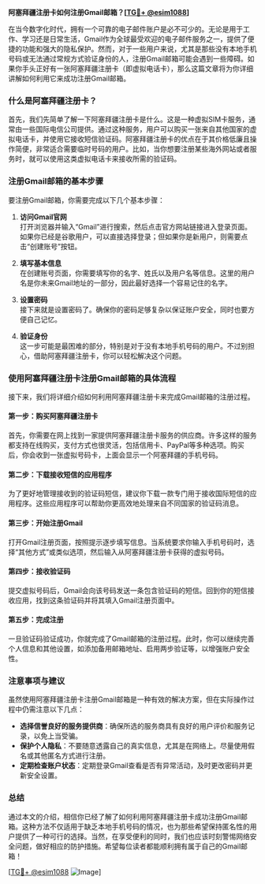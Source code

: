 **阿塞拜疆注册卡如何注册Gmail邮箱？[[TG💪+ @esim1088](https://t.me/s/esim1088)]**

在当今数字化时代，拥有一个可靠的电子邮件账户是必不可少的。无论是用于工作、学习还是日常生活，Gmail作为全球最受欢迎的电子邮件服务之一，提供了便捷的功能和强大的隐私保护。然而，对于一些用户来说，尤其是那些没有本地手机号码或无法通过常规方式验证身份的人，注册Gmail邮箱可能会遇到一些障碍。如果你手头正好有一张阿塞拜疆注册卡（即虚拟电话卡），那么这篇文章将为你详细讲解如何利用它来成功注册Gmail邮箱。

### 什么是阿塞拜疆注册卡？

首先，我们先简单了解一下阿塞拜疆注册卡是什么。这是一种虚拟SIM卡服务，通常由一些国际电信公司提供。通过这种服务，用户可以购买一张来自其他国家的虚拟电话卡，并使用它接收短信验证码。阿塞拜疆注册卡的优点在于其价格低廉且操作简便，非常适合需要临时号码的用户。比如，当你想要注册某些海外网站或者服务时，就可以使用这类虚拟电话卡来接收所需的验证码。

### 注册Gmail邮箱的基本步骤

要注册Gmail邮箱，你需要完成以下几个基本步骤：

1. **访问Gmail官网**  
   打开浏览器并输入“Gmail”进行搜索，然后点击官方网站链接进入登录页面。如果你已经是谷歌用户，可以直接选择登录；但如果你是新用户，则需要点击“创建账号”按钮。

2. **填写基本信息**  
   在创建账号页面，你需要填写你的名字、姓氏以及用户名等信息。这里的用户名是你未来Gmail地址的一部分，因此最好选择一个容易记住的名字。

3. **设置密码**  
   接下来就是设置密码了。确保你的密码足够复杂以保证账户安全，同时也要方便自己记忆。

4. **验证身份**  
   这一步可能是最困难的部分，特别是对于没有本地手机号码的用户。不过别担心，借助阿塞拜疆注册卡，你可以轻松解决这个问题。

### 使用阿塞拜疆注册卡注册Gmail邮箱的具体流程

接下来，我们将详细介绍如何利用阿塞拜疆注册卡来完成Gmail邮箱的注册过程。

#### 第一步：购买阿塞拜疆注册卡
首先，你需要在网上找到一家提供阿塞拜疆注册卡服务的供应商。许多这样的服务都支持在线购买，支付方式也很灵活，包括信用卡、PayPal等多种选项。购买后，你会收到一张虚拟号码卡，上面会显示一个阿塞拜疆的手机号码。

#### 第二步：下载接收短信的应用程序
为了更好地管理接收到的验证码短信，建议你下载一款专门用于接收国际短信的应用程序。这些应用程序可以帮助你更高效地处理来自不同国家的验证码消息。

#### 第三步：开始注册Gmail
打开Gmail注册页面，按照提示逐步填写信息。当系统要求你输入手机号码时，选择“其他方式”或类似选项，然后输入从阿塞拜疆注册卡获得的虚拟号码。

#### 第四步：接收验证码
提交虚拟号码后，Gmail会向该号码发送一条包含验证码的短信。回到你的短信接收应用，找到这条验证码并将其填入Gmail注册页面中。

#### 第五步：完成注册
一旦验证码验证成功，你就完成了Gmail邮箱的注册过程。此时，你可以继续完善个人信息和其他设置，如添加备用邮箱地址、启用两步验证等，以增强账户安全性。

### 注意事项与建议

虽然使用阿塞拜疆注册卡注册Gmail邮箱是一种有效的解决方案，但在实际操作过程中仍需注意以下几点：

- **选择信誉良好的服务提供商**：确保所选的服务商具有良好的用户评价和服务记录，以免上当受骗。
- **保护个人隐私**：不要随意透露自己的真实信息，尤其是在网络上。尽量使用假名或其他匿名方式进行注册。
- **定期检查账户状态**：定期登录Gmail查看是否有异常活动，及时更改密码并更新安全设置。

### 总结

通过本文的介绍，相信你已经了解了如何利用阿塞拜疆注册卡成功注册Gmail邮箱。这种方法不仅适用于缺乏本地手机号码的情况，也为那些希望保持匿名性的用户提供了一种可行的选择。当然，在享受便利的同时，我们也应该时刻警惕网络安全问题，做好相应的防护措施。希望每位读者都能顺利拥有属于自己的Gmail邮箱！

[[TG💪+ @esim1088](https://t.me/s/esim1088) ![Image](https://i.postimg.cc/4NQfJmqS/Snipaste-2025-05-13-00-14-12.png)]